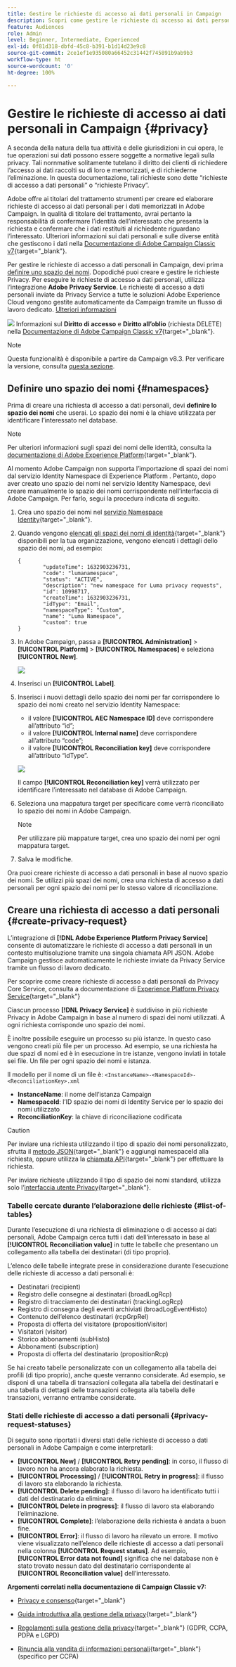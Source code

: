 ```yaml
---
title: Gestire le richieste di accesso ai dati personali in Campaign
description: Scopri come gestire le richieste di accesso ai dati personali in Campaign
feature: Audiences
role: Admin
level: Beginner, Intermediate, Experienced
exl-id: 0f81d318-dbfd-45c8-b391-b1d14d23e9c8
source-git-commit: 2ce1ef1e935080a66452c31442f745891b9ab9b3
workflow-type: ht
source-wordcount: '0'
ht-degree: 100%

---
```


# Gestire le richieste di accesso ai dati personali in Campaign {#privacy}

A seconda della natura della tua attività e delle giurisdizioni in cui opera, le tue operazioni sui dati possono essere soggette a normative legali sulla privacy. Tali nornmative solitamente tutelano il diritto dei clienti di richiedere l’accesso ai dati raccolti su di loro e memorizzati, e di richiederne l’eliminazione. In questa documentazione, tali richieste sono dette “richieste di accesso a dati personali” o “richieste Privacy”.

Adobe offre ai titolari del trattamento strumenti per creare ed elaborare richieste di accesso ai dati personali per i dati memorizzati in Adobe Campaign. In qualità di titolare del trattamento, avrai pertanto la responsabilità di confermare l’identità dell’interessato che presenta la richiesta e confermare che i dati restituiti al richiedente riguardano l’interessato. Ulteriori informazioni sui dati personali e sulle diverse entità che gestiscono i dati nella [Documentazione di Adobe Campaign Classic v7](https://experienceleague.adobe.com/docs/campaign-classic/using/getting-started/privacy/privacy-and-recommendations.html?lang=it#personal-data){target=&quot;_blank&quot;}.


Per gestire le richieste di accesso a dati personali in Campaign, devi prima [definire uno spazio dei nomi](#namespaces). Dopodiché puoi creare e gestire le richieste Privacy. Per eseguire le richieste di accesso a dati personali, utilizza l’integrazione **Adobe Privacy Service**. Le richieste di accesso a dati personali inviate da Privacy Service a tutte le soluzioni Adobe Experience Cloud vengono gestite automaticamente da Campaign tramite un flusso di lavoro dedicato. [Ulteriori informazioni](#create-privacy-request)

![](../assets/do-not-localize/speech.png) Informazioni sul **Diritto di accesso** e **Diritto all’oblio** (richiesta DELETE) nella [Documentazione di Adobe Campaign Classic v7](https://experienceleague.adobe.com/docs/campaign-classic/using/getting-started/privacy/privacy-management.html?lang=it#right-access-forgotten){target=&quot;_blank&quot;}.


>[!NOTE]
>
>Questa funzionalità è disponibile a partire da Campaign v8.3. Per verificare la versione, consulta [questa sezione](compatibility-matrix.md#how-to-check-your-campaign-version-and-buildversion).

## Definire uno spazio dei nomi {#namespaces}

Prima di creare una richiesta di accesso a dati personali, devi **definire lo spazio dei nomi** che userai. Lo spazio dei nomi è la chiave utilizzata per identificare l’interessato nel database.

>[!NOTE]
>
>Per ulteriori informazioni sugli spazi dei nomi delle identità, consulta la [documentazione di Adobe Experience Platform](https://experienceleague.adobe.com/docs/experience-platform/identity/namespaces.html?lang=it){target=&quot;_blank&quot;}.

Al momento Adobe Campaign non supporta l’importazione di spazi dei nomi dal servizio Identity Namespace di Experience Platform . Pertanto, dopo aver creato uno spazio dei nomi nel servizio Identity Namespace, devi creare manualmente lo spazio dei nomi corrispondente nell’interfaccia di Adobe Campaign. Per farlo, segui la procedura indicata di seguito.

<!--v7?
Three namespaces are available out-of-the-box: email, phone and mobile phone. If you need a different namespace (a recipient custom field, for example), you can create a new one from **[!UICONTROL Administration]** > **[!UICONTROL Platform]** > **[!UICONTROL Namespaces]**.

>[!NOTE]
>
>For optimal performance, it is recommended to use out-of-the-box namespaces.
-->

1. Crea uno spazio dei nomi nel [servizio Namespace Identity](https://developer.adobe.com/experience-platform-apis/references/identity-service/#tag/Identity-Namespace){target=&quot;_blank&quot;}.

1. Quando vengono [elencati gli spazi dei nomi di identità](https://developer.adobe.com/experience-platform-apis/references/identity-service/#operation/getIdNamespaces){target=&quot;_blank&quot;} disponibili per la tua organizzazione, vengono elencati i dettagli dello spazio dei nomi, ad esempio:

   ```
   {
           "updateTime": 1632903236731,
           "code": "lumanamespace",
           "status": "ACTIVE",
           "description": "new namespace for Luma privacy requests",
           "id": 10998717,
           "createTime": 1632903236731,
           "idType": "Email",
           "namespaceType": "Custom",
           "name": "Luma Namespace",
           "custom": true
   }
   ```

1. In Adobe Campaign, passa a **[!UICONTROL Administration]** > **[!UICONTROL Platform]** > **[!UICONTROL Namespaces]** e seleziona **[!UICONTROL New]**.

   ![](assets/privacy-namespaces-new.png)

1. Inserisci un **[!UICONTROL Label]**.

1. Inserisci i nuovi dettagli dello spazio dei nomi per far corrispondere lo spazio dei nomi creato nel servizio Identity Namespace:

   * il valore **[!UICONTROL AEC Namespace ID]** deve corrispondere all’attributo “id”;
   * il valore **[!UICONTROL Internal name]** deve corrispondere all’attributo “code”;
   * il valore **[!UICONTROL Reconciliation key]** deve corrispondere all’attributo “idType”.

   ![](assets/privacy-namespaces-details.png)

   Il campo **[!UICONTROL Reconciliation key]** verrà utilizzato per identificare l’interessato nel database di Adobe Campaign.

1. Seleziona una mappatura target <!--(**[!UICONTROL Recipients]**, **[!UICONTROL Real time event]** or **[!UICONTROL Subscriptions]**)--> per specificare come verrà riconciliato lo spazio dei nomi in Adobe Campaign.

   >[!NOTE]
   >
   >Per utilizzare più mappature target, crea uno spazio dei nomi per ogni mappatura target.

1. Salva le modifiche.

Ora puoi creare richieste di accesso a dati personali in base al nuovo spazio dei nomi. Se utilizzi più spazi dei nomi, crea una richiesta di accesso a dati personali per ogni spazio dei nomi per lo stesso valore di riconciliazione.

## Creare una richiesta di accesso a dati personali {#create-privacy-request}

L’integrazione di **[!DNL Adobe Experience Platform Privacy Service]** consente di automatizzare le richieste di accesso a dati personali in un contesto multisoluzione tramite una singola chiamata API JSON. Adobe Campaign gestisce automaticamente le richieste inviate da Privacy Service tramite un flusso di lavoro dedicato.

Per scoprire come creare richieste di accesso a dati personali da Privacy Core Service, consulta a documentazione di [Experience Platform Privacy Service](https://experienceleague.adobe.com/docs/experience-platform/privacy/home.html?lang=it){target=&quot;_blank&quot;}

Ciascun processo **[!DNL Privacy Service]** è suddiviso in più richieste Privacy in Adobe Campaign in base al numero di spazi dei nomi utilizzati. A ogni richiesta corrisponde uno spazio dei nomi.

È inoltre possibile eseguire un processo su più istanze. In questo caso vengono creati più file per un processo. Ad esempio, se una richiesta ha due spazi di nomi ed è in esecuzione in tre istanze, vengono inviati in totale sei file. Un file per ogni spazio dei nomi e istanza.

Il modello per il nome di un file è: `<InstanceName>-<NamespaceId>-<ReconciliationKey>.xml`

* **InstanceName**: il nome dell’istanza Campaign
* **NamespaceId**: l’ID spazio dei nomi di Identity Service per lo spazio dei nomi utilizzato
* **ReconciliationKey**: la chiave di riconciliazione codificata

>[!CAUTION]
>
>Per inviare una richiesta utilizzando il tipo di spazio dei nomi personalizzato, sfrutta il [metodo JSON](https://experienceleague.adobe.com/docs/experience-platform/privacy/ui/user-guide.html?lang=it#json){target=&quot;_blank&quot;} e aggiungi namespaceId alla richiesta, oppure utilizza la [chiamata API](https://experienceleague.adobe.com/docs/experience-platform/privacy/api/privacy-jobs.html?lang=it#access-delete){target=&quot;_blank&quot;} per effettuare la richiesta.
>
>Per inviare richieste utilizzando il tipo di spazio dei nomi standard, utilizza solo l’[interfaccia utente Privacy](https://experienceleague.adobe.com/docs/experience-platform/privacy/ui/user-guide.html?lang=it#request-builder){target=&quot;_blank&quot;}.

### Tabelle cercate durante l’elaborazione delle richieste {#list-of-tables}

Durante l’esecuzione di una richiesta di eliminazione o di accesso ai dati personali, Adobe Campaign cerca tutti i dati dell’interessato in base al **[!UICONTROL Reconciliation value]** in tutte le tabelle che presentano un collegamento alla tabella dei destinatari (di tipo proprio).

L’elenco delle tabelle integrate prese in considerazione durante l’esecuzione delle richieste di accesso a dati personali è:

* Destinatari (recipient)
* Registro delle consegne ai destinatari (broadLogRcp)
* Registro di tracciamento dei destinatari (trackingLogRcp)
* Registro di consegna degli eventi archiviati (broadLogEventHisto)
* Contenuto dell’elenco destinatari (rcpGrpRel)
* Proposta di offerta del visitatore (propositionVisitor)
* Visitatori (visitor)
* Storico abbonamenti (subHisto)
* Abbonamenti (subscription)
* Proposta di offerta del destinatario (propositionRcp)

Se hai creato tabelle personalizzate con un collegamento alla tabella dei profili (di tipo proprio), anche queste verranno considerate. Ad esempio, se disponi di una tabella di transazioni collegata alla tabella dei destinatari e una tabella di dettagli delle transazioni collegata alla tabella delle transazioni, verranno entrambe considerate.
<!--
>[!CAUTION]
>
>If you perform Privacy batch requests using profile deletion workflows, please take into consideration the following remarks:
>* Profile deletion via workflows do not process children tables.
>* You need to handle the deletion for all the children tables.
>* Adobe recommends that you create an ETL workflow that add the lines to delete in the Privacy Access table and let the **[!UICONTROL Delete privacy requests data]** workflow perform the deletion. We suggest to limit to 200 profiles per day to delete for performance reasons.-->

### Stati delle richieste di accesso a dati personali {#privacy-request-statuses}

Di seguito sono riportati i diversi stati delle richieste di accesso a dati personali in Adobe Campaign e come interpretarli:

* **[!UICONTROL New]** / **[!UICONTROL Retry pending]**: in corso, il flusso di lavoro non ha ancora elaborato la richiesta.
* **[!UICONTROL Processing]** / **[!UICONTROL Retry in progress]**: il flusso di lavoro sta elaborando la richiesta.
* **[!UICONTROL Delete pending]**: il flusso di lavoro ha identificato tutti i dati del destinatario da eliminare.
* **[!UICONTROL Delete in progress]**: il flusso di lavoro sta elaborando l’eliminazione.
* **[!UICONTROL Complete]**: l’elaborazione della richiesta è andata a buon fine.
* **[!UICONTROL Error]**: il flusso di lavoro ha rilevato un errore. Il motivo viene visualizzato nell’elenco delle richieste di accesso a dati personali nella colonna **[!UICONTROL Request status]**. Ad esempio, **[!UICONTROL Error data not found]** significa che nel database non è stato trovato nessun dato del destinatario corrispondente al **[!UICONTROL Reconciliation value]** dell’interessato.

**Argomenti correlati nella documentazione di Campaign Classic v7:**

* [Privacy e consenso](https://experienceleague.adobe.com/docs/campaign-classic/using/getting-started/privacy/privacy-and-recommendations.html?lang=it){target=&quot;_blank&quot;}

* [Guida introduttiva alla gestione della privacy](https://experienceleague.adobe.com/docs/campaign-classic/using/getting-started/privacy/privacy-management.html?lang=it){target=&quot;_blank&quot;}

* [Regolamenti sulla gestione della privacy](https://experienceleague.adobe.com/docs/campaign-classic/using/getting-started/privacy/privacy-management.html?lang=it#privacy-management-regulations){target=&quot;_blank&quot;} (GDPR, CCPA, PDPA e LGPD)

* [Rinuncia alla vendita di informazioni personali](https://experienceleague.adobe.com/docs/campaign-classic/using/getting-started/privacy/privacy-requests/privacy-requests-ccpa.html?lang=it){target=&quot;_blank&quot;} (specifico per CCPA)
